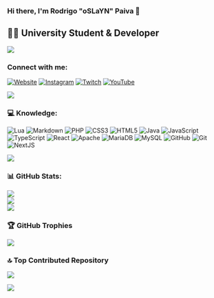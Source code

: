 ### Hi there, I'm Rodrigo "oSLaYN" Paiva 👋 

## 👨‍💻 University Student & Developer

[![](https://visitcount.itsvg.in/api?id=marttins011&icon=2&color=1)](https://visitcount.itsvg.in)

### Connect with me:
[![Website](https://img.shields.io/badge/Website-%237289DA.svg?logo=Apache&logoColor=white)](https://slayn.pt) [![Instagram](https://img.shields.io/badge/Instagram-%23E4405F.svg?logo=Instagram&logoColor=white)](https://instagram.com/rodrigopaiva.03) [![Twitch](https://img.shields.io/badge/Twitch-%239146FF.svg?logo=Twitch&logoColor=white)](https://twitch.tv/oSLaYN) [![YouTube](https://img.shields.io/badge/YouTube-%23FF0000.svg?logo=YouTube&logoColor=white)](https://youtube.com/c/SLaYN_YT)

[![](https://visitcount.itsvg.in/api?id=marttins011&icon=2&color=1)](https://visitcount.itsvg.in)

### 💻 Knowledge:
![Lua](https://img.shields.io/badge/lua-%232C2D72.svg?style=for-the-badge&logo=lua&logoColor=white) ![Markdown](https://img.shields.io/badge/markdown-%23000000.svg?style=for-the-badge&logo=markdown&logoColor=white) ![PHP](https://img.shields.io/badge/php-%23777BB4.svg?style=for-the-badge&logo=php&logoColor=white) ![CSS3](https://img.shields.io/badge/css3-%231572B6.svg?style=for-the-badge&logo=css3&logoColor=white) ![HTML5](https://img.shields.io/badge/html5-%23E34F26.svg?style=for-the-badge&logo=html5&logoColor=white) ![Java](https://img.shields.io/badge/java-%23ED8B00.svg?style=for-the-badge&logo=openjdk&logoColor=white) ![JavaScript](https://img.shields.io/badge/javascript-%23323330.svg?style=for-the-badge&logo=javascript&logoColor=%23F7DF1E) ![TypeScript](https://img.shields.io/badge/typescript-%23007ACC.svg?style=for-the-badge&logo=typescript&logoColor=white) ![React](https://img.shields.io/badge/react-%2320232a.svg?style=for-the-badge&logo=react&logoColor=%2361DAFB) ![Apache](https://img.shields.io/badge/apache-%23D42029.svg?style=for-the-badge&logo=apache&logoColor=white) ![MariaDB](https://img.shields.io/badge/MariaDB-003545?style=for-the-badge&logo=mariadb&logoColor=white) ![MySQL](https://img.shields.io/badge/mysql-4479A1.svg?style=for-the-badge&logo=mysql&logoColor=white) ![GitHub](https://img.shields.io/badge/github-%23121011.svg?style=for-the-badge&logo=github&logoColor=white) ![Git](https://img.shields.io/badge/git-%23F05033.svg?style=for-the-badge&logo=git&logoColor=white) ![NextJS](https://img.shields.io/badge/Next-black?style=for-the-badge&logo=next.js&logoColor=white)

[![](https://visitcount.itsvg.in/api?id=marttins011&icon=2&color=1)](https://visitcount.itsvg.in)

### 📊 GitHub Stats:
![](https://github-readme-stats.vercel.app/api?username=oslayn&theme=dark&hide_border=false&include_all_commits=true&count_private=true)<br/>
![](https://github-readme-streak-stats.herokuapp.com/?user=oslayn&theme=dark&hide_border=false)<br/>
![](https://github-readme-stats.vercel.app/api/top-langs/?username=oslayn&theme=dark&hide_border=false&include_all_commits=true&count_private=true&layout=compact)

### 🏆 GitHub Trophies
![](https://github-profile-trophy.vercel.app/?username=oslayn&theme=dracula&no-frame=false&no-bg=true&margin-w=1)

### 🔝 Top Contributed Repository
![](https://github-contributor-stats.vercel.app/api?username=oslayn&limit=5&theme=dark&combine_all_yearly_contributions=true)

[![](https://visitcount.itsvg.in/api?id=marttins011&icon=2&color=1)](https://visitcount.itsvg.in)
